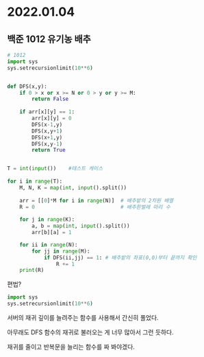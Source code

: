 # 2022.01.04

## 백준 1012 유기농 배추

```python
# 1012
import sys
sys.setrecursionlimit(10**6)


def DFS(x,y):
    if 0 > x or x >= N or 0 > y or y >= M:           
        return False
    
    if arr[x][y] == 1:         
        arr[x][y] = 0                                  
        DFS(x-1,y)
        DFS(x,y+1)
        DFS(x+1,y)
        DFS(x,y-1)
        return True


T = int(input())    #테스트 케이스
    
for i in range(T):
    M, N, K = map(int, input().split())
    
    arr = [[0]*M for i in range(N)]  # 배추밭의 2차원 배열
    R = 0                            # 배추흰벌레 마리 수
       
    for j in range(K):
        a, b = map(int, input().split())
        arr[b][a] = 1

    for ii in range(N):
        for jj in range(M):
            if DFS(ii,jj) == 1: # 배추밭의 좌표(0,0)부터 끝까지 확인
                R += 1
    print(R)
```

편법?

```python
import sys
sys.setrecursionlimit(10**6)
```

서버의 재귀 깊이를 늘려주는 함수를 사용해서 간신히 풀었다.



아무래도 DFS 함수의  재귀로 불러오는 게 너무 많아서 그런 듯하다.

재귀를 줄이고 반복문을 늘리는 함수를 짜 봐야겠다.